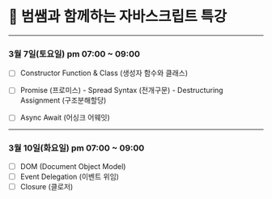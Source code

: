# 🐯 범쌤과 함께하는 자바스크립트 특강 

---


### 3월 7일(토요일) pm 07:00 ~ 09:00
- [ ] Constructor Function & Class (생성자 함수와 클래스)
- [ ] Promise (프로미스)
      - Spread Syntax (전개구문)
      - Destructuring Assignment (구조분해할당)
- [ ] Async Await (어싱크 어웨잇)




---

### 3월 10일(화요일) pm 07:00 ~ 09:00
- [ ] DOM (Document Object Model)
- [ ] Event Delegation (이벤트 위임)
- [ ] Closure (클로저)